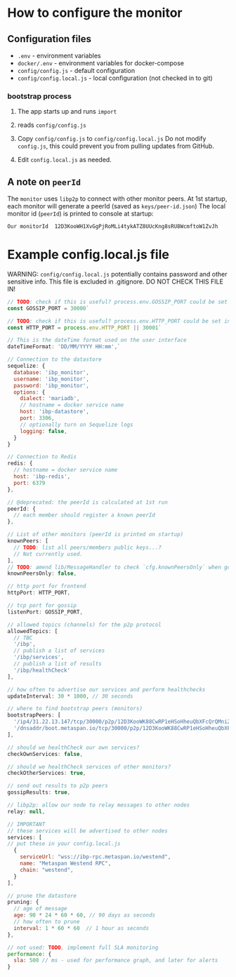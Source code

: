 # How to configure the monitor


## Configuration files
- `.env` - environment variables
- `docker/.env` - environment variables for docker-compose
- `config/config.js` - default configuration
- `config/config.local.js` - local configuration (not checked in to git)

### bootstrap process

1. The app starts up and runs `import `
2. reads `config/config.js`


1. Copy `config/config.js` to `config/config.local.js`
  Do not modify `config.js`, this could prevent you from pulling updates from GitHub.
2. Edit `config.local.js` as needed.

## A note on `peerId`

The `monitor` uses `libp2p` to connect with other monitor peers. At 1st startup, each monitor will generate a peerId (saved as `keys/peer-id.json`) The local monitor id (`peerId`) is printed to console at startup:

```bash
Our monitorId  12D3KooWH1XvGgPjRoMLi4tykATZ8UUcKng8sRU8WcmftoW1ZvJh
```

# Example config.local.js file

WARNING: `config/config.local.js` potentially contains password and other sensitive info. This file is excluded in .gitignore. DO NOT CHECK THIS FILE IN!

```js
// TODO: check if this is useful? process.env.GOSSIP_PORT could be set in the Dockerfile?
const GOSSIP_PORT = 30000`
```

```js
// TODO: check if this is useful? process.env.HTTP_PORT could be set in the Dockerfile?
const HTTP_PORT = process.env.HTTP_PORT || 30001`
```

```js
// This is the dateTime format used on the user interface
dateTimeFormat: 'DD/MM/YYYY HH:mm',`
```

```js
// Connection to the datastore
sequelize: {
  database: 'ibp_monitor',
  username: 'ibp_monitor',
  password: 'ibp_monitor',
  options: {
    dialect: 'mariadb',
    // hostname = docker service name
    host: 'ibp-datastore',
    port: 3306,
    // optionally turn on Sequelize logs 
    logging: false,
  }
}
```

```js
// Connection to Redis
redis: {
  // hostname = docker service name
  host: 'ibp-redis',
  port: 6379
},
```

```js
// @deprecated: the peerId is calculated at 1st run
peerId: {
  // each member should register a known peerId
},
```

```js
// List of other monitors (peerId is printed on startup)
knownPeers: [
  // TODO: list all peers/members public keys...?
  // Not currently used.
],
// TODO: amend lib/MessageHandler to check `cfg.knownPeersOnly` when gossip messages.
knownPeersOnly: false,
```

```js
// http port for frontend
httpPort: HTTP_PORT,
```

```js
// tcp port for gossip
listenPort: GOSSIP_PORT,
```

```js
// allowed topics (channels) for the p2p protocol
allowedTopics: [
  // TBC
  '/ibp',
  // publish a list of services
  '/ibp/services',
  // publish a list of results
  '/ibp/healthCheck'
],
```

```js
// how often to advertise our services and perform healthchecks
updateInterval: 30 * 1000, // 30 seconds
```

```js
// where to find bootstrap peers (monitors)
bootstrapPeers: [
  '/ip4/31.22.13.147/tcp/30000/p2p/12D3KooWK88CwRP1eHSoHheuQbXFcQrQMni2cgVDmB8bu9NtaqVu',
  '/dnsaddr/boot.metaspan.io/tcp/30000/p2p/12D3KooWK88CwRP1eHSoHheuQbXFcQrQMni2cgVDmB8bu9NtaqVu',
],
```

```js
// should we healthCheck our own services?
checkOwnServices: false,
```

```js
// should we healthCheck services of other monitors?
checkOtherServices: true,
```

```js
// send out results to p2p peers
gossipResults: true,
```

```js
// libp2p: allow our node to relay messages to other nodes
relay: null,
```

```js
// IMPORTANT
// these services will be advertised to other nodes
services: [
// put these in your config.local.js
  {
    serviceUrl: "wss://ibp-rpc.metaspan.io/westend",
    name: "Metaspan Westend RPC",
    chain: "westend",
  }
],
```

```js
// prune the datastore
pruning: {
  // age of message
  age: 90 * 24 * 60 * 60, // 90 days as seconds
  // how often to prune
  interval: 1 * 60 * 60  // 1 hour as seconds
},
```

```js
// not used: TODO, implement full SLA monitoring
performance: {
  sla: 500 // ms - used for performance graph, and later for alerts
}
```
